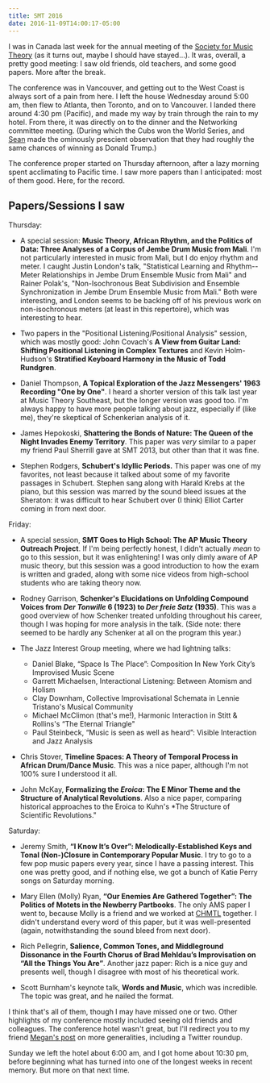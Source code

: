 ```yaml
---
title: SMT 2016
date: 2016-11-09T14:00:17-05:00
---
```


I was in Canada last week for the annual meeting of
the [Society for Music Theory](//societymusictheory.org) (as it turns out,
maybe I should have stayed...). It was, overall, a pretty good meeting: I saw
old friends, old teachers, and some good papers. More after the break.

<!--more-->

The conference was in Vancouver, and getting out to the West Coast is always
sort of a pain from here. I left the house Wednesday around 5:00 am, then flew
to Atlanta, then Toronto, and on to Vancouver. I landed there around 4:30 pm
(Pacific), and made my way by train through the rain to my hotel. From there,
it was directly on to the dinner and the Networking committee meeting. (During
which the Cubs won the World Series, and [Sean](//twitter.com/seanatki) made
the ominously prescient observation that they had roughly the same chances of
winning as Donald Trump.)

The conference proper started on Thursday afternoon, after a lazy morning
spent acclimating to Pacific time. I saw more papers than I anticipated: most
of them good. Here, for the record.

## Papers/Sessions I saw

Thursday:

- A special session: **Music Theory, African Rhythm, and the Politics of Data:
  Three Analyses of a Corpus of Jembe Drum Music from Mali**. I'm not
  particularly interested in music from Mali, but I do enjoy rhythm and meter.
  I caught Justin London's talk, "Statistical Learning and Rhythm--Meter
  Relationships in Jembe Drum Ensemble Music from Mali" and Rainer Polak's,
  "Non-Isochronous Beat Subdivision and Ensemble Synchronization in Jembe Drum
  Ensemble Music from Mali." Both were interesting, and London seems to be
  backing off of his previous work on non-isochronous meters (at least in this
  repertoire), which was interesting to hear.

- Two papers in the "Positional Listening/Positional Analysis" session, which
  was mostly good: John Covach's **A View from Guitar Land: Shifting
  Positional Listening in Complex Textures** and Kevin Holm-Hudson's
  **Stratified Keyboard Harmony in the Music of Todd Rundgren**.

- Daniel Thompson, **A Topical Exploration of the Jazz Messengers' 1963
  Recording "One by One"**. I heard a shorter version of this talk last year
  at Music Theory Southeast, but the longer version was good too. I'm always
  happy to have more people talking about jazz, especially if (like me),
  they're skeptical of Schenkerian analysis of it.

- James Hepokoski, **Shattering the Bonds of Nature: The Queen of the Night
  Invades Enemy Territory**. This paper was *very* similar to a paper my
  friend Paul Sherrill gave at SMT 2013, but other than that it was fine.

- Stephen Rodgers, **Schubert's Idyllic Periods.** This paper was one of my
  favorites, not least because it talked about some of my favorite passages in
  Schubert. Stephen sang along with Harald Krebs at the piano, but this
  session was marred by the sound bleed issues at the Sheraton: it was
  difficult to hear Schubert over (I think) Elliot Carter coming in from next door.


Friday:

- A special session, **SMT Goes to High School: The AP Music Theory Outreach
  Project**. If I'm being perfectly honest, I didn't actually *mean* to go to
  this session, but it was enlightening! I was only dimly aware of AP music
  theory, but this session was a good introduction to how the exam is written
  and graded, along with some nice videos from high-school students who are
  taking theory now.

- Rodney Garrison, **Schenker's Elucidations on Unfolding Compound Voices from
  *Der Tonwille* 6 (1923) to *Der freie Satz* (1935)**. This was a good
  overview of how Schenker treated unfolding throughout his career, though I
  was hoping for more analysis in the talk. (Side note: there seemed to be
  hardly any Schenker at all on the program this year.)

- The Jazz Interest Group meeting, where we had lightning talks:
    - Daniel Blake, “Space Is The Place”: Composition In New York City’s Improvised Music Scene
    - Garrett Michaelsen, Interactional Listening: Between Atomism and Holism
    - Clay Downham, Collective Improvisational Schemata in Lennie Tristano's Musical Community
    - Michael McClimon (that's me!), Harmonic Interaction in Stitt & Rollins's “The Eternal Triangle"
    - Paul Steinbeck, “Music is seen as well as heard”: Visible Interaction and Jazz Analysis

- Chris Stover, **Timeline Spaces: A Theory of Temporal Process in African
  Drum/Dance Music**. This was a nice paper, although I'm not 100% sure I
  understood it all.

- John McKay, **Formalizing the *Eroica*: The E Minor Theme and the Structure of
  Analytical Revolutions**. Also a nice paper, comparing historical approaches
  to the Eroica to Kuhn's *The Structure of Scientific Revolutions."


Saturday:

- Jeremy Smith, **“I Know It’s Over”: Melodically-Established Keys and Tonal
  (Non-)Closure in Contemporary Popular Music**. I try to go to a few pop
  music papers every year, since I have a passing interest. This one was
  pretty good, and if nothing else, we got a bunch of Katie Perry songs on
  Saturday morning.

- Mary Ellen (Molly) Ryan, **“Our Enemies Are Gathered Together”: The Politics
  of Motets in the Newberry Partbooks**. The only AMS paper I went to, because
  Molly is a friend and we worked at [CHMTL](//chmtl.indiana.edu) together. I
  didn't understand every word of this paper, but it was well-presented
  (again, notwithstanding the sound bleed from next door).

- Rich Pellegrin, **Salience, Common Tones, and Middleground Dissonance in the
  Fourth Chorus of Brad Mehldau’s Improvisation on “All the Things You Are”**.
  Another jazz paper: Rich is a nice guy and presents well, though I disagree
  with most of his theoretical work.

- Scott Burnham's keynote talk, **Words and Music**, which was incredible. The
  topic was great, and he nailed the format.


I think that's all of them, though I may have missed one or two. Other
highlights of my conference mostly included seeing old friends and colleagues.
The conference hotel wasn't great, but I'll redirect you to my
friend
[Megan's post](//meganlavengood.com/2016/11/08/amssmt-2016-the-one-with-the-sound-bleed/) on
more generalities, including a Twitter roundup.

Sunday we left the hotel about 6:00 am, and I got home about 10:30 pm, before
beginning what has turned into one of the longest weeks in recent memory. But
more on that next time.
